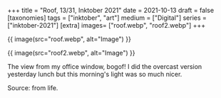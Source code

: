 +++
title = "Roof, 13/31, Inktober 2021"
date = 2021-10-13
draft =  false
[taxonomies]
tags = ["inktober", "art"]
medium = ["Digital"]
series = ["inktober-2021"]
[extra]
images= ["roof.webp", "roof2.webp"]
+++

{{ image(src="roof.webp", alt="Image") }}

{{ image(src="roof2.webp", alt="Image") }}

The view from my office window, bogof! I did the overcast version yesterday lunch but this morning's light was so much nicer.

Source: from life.
